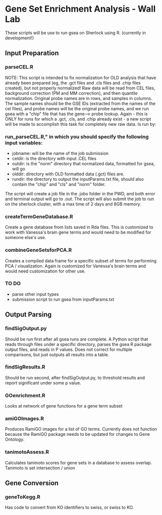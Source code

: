 # Gene Set Enrichment Analysis - Wall Lab
These scripts will be use to run gsea on Sherlock using R.  (currently in development!)

## Input Preparation

### parseCEL.R
NOTE: This script is intended to fix normalization for OLD analysis that have already been prepared (eg, the .gct files and .cls files and .chip files created), but not properly normalized! Raw data will be read from CEL files, background correction (PM and MM correction), and then quantile normalization.  Original probe names are in rows, and samples in columns.  The sample names should be the GSE IDs (extracted from the names of the cel files), and probe names will be the original probe names, and we run gsea with a "chip" file that has the gene--> probe lookup.  Again - this is ONLY for runs for which a .gct, .cls, and .chip already exist - a new script will be made to accomplish this task for completely new raw data. 
Is run by:

### run_parseCEL.R," in which you should specify the following input variables:
 - jobname: will be the name of the job submission
 - celdir: is the directory with input .CEL files
 - outdir: is the "norm" directory that normalized data, formatted for gsea, will go
 - olddir: directory with OLD formatted data (.gct) files are.  
 - rundir: the directory to output the inputParams.txt file, should also contain the "chip" and "cls" and "norm" folder.

The script will create a job file in the .jobs folder in the PWD, and both error and terminal output will go to .out.  The script will also submit the job to run on the sherlock cluster, with a max time of 2 days and 8GB memory.

### createTermGeneDatabase.R
Create a gene database from lists saved in Rda files.  This is customized to work with Vanessa's brain gene terms and would need to be modified for someone else's use.

### combineGeneSetsforPCA.R
Creates a compiled data frame for a specific subset of terms for performing PCA / visualization.  Again is customized for Vanessa's brain terms and would need customization for other use.

### TO DO

- parse other input types
- submission script to run gsea from inputParams.txt

## Output Parsing

### findSigOutput.py
Should be run first after all gsea runs are complete.  A Python script that reads through files under a specific directory, parses the gsea R package output files, and reads in P values.  Does not correct for multiple comparisons, but just outputs all results into a table.

### findSigResults.R
Should be run second, after findSigOutput.py, to threshold results and report significant under some p value.

### GOenrichment.R
Looks at network of gene functions for a gene term subset

### amiGOImages.R
Produces RamiGO images for a list of GO terms.  Currently does not function because the RamiGO package needs to be updated for changes to Gene Ontology.

### tanimotoAssess.R
Calculates tanimoto scores for gene sets in a database to assess overlap.  Tanimoto is set intersection / union

## Gene Conversion

### geneToKegg.R
Has code to convert from KO identifiers to swiss, or swiss to KO.
 
